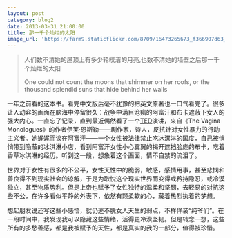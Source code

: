```yaml
---
layout: post
category: blog2
date: 2013-03-31 21:00:00
title: 那一千个灿烂的太阳
image_url: 'https://farm9.staticflickr.com/8709/16473265673_f366907d63_o.jpg'
---
```


>人们数不清她的屋顶上有多少轮皎洁的月亮,也数不清她的墙壁之后那一千个灿烂的太阳
>
>One could not count the moons that shimmer on her roofs, or the thousand splendid suns that hide behind her walls

一年之前看的这本书。看完中文版后毫不犹豫的把英文原著也一口气看完了。很多让人动容的画面在脑海中停留很久：战争中满目沧痍的阿富汗和布卡遮蔽下女人的强大内心。一直忘了记录，直到最近偶然看了一个[TED](https://www.ted.com/talks/eve_ensler_embrace_your_inner_girl)演讲，来自《The Vagina Monologues》的作者伊芙·恩斯勒——剧作家，诗人，反抗针对女性暴力的行动主义者。她娓娓而谈在阿富汗——一个女性被法律禁止吃冰淇淋的国度，自己被悄悄带到隐蔽的冰淇淋小店，看到阿富汗女性小心翼翼的揭开遮挡脸庞的布卡，吃着香草冰淇淋的经历。听到这一段，想象着这个画面，情不自禁的流泪了。

世界对于女性有很多的不公平，女性天性中的脆弱，敏感，感情用事，甚至悲悯和善良得不到现实社会的谅解，于是为取悦这个现实世界而变得或矜持隐忍，或冷漠独立，甚至物质势利。但是上帝也赋予了女性独特的温柔和坚韧，去轻易的对抗这些不公，在许多看似平静的外表下，依然有颗柔软的心，藏着热烈执着的梦想。

想起朋友说还写这些小感悟，就仍逃不脱女人天生的弱点，不样佯装“纯爷们”。在一段时间中，我发现我可以隐藏这些情绪，活得更冷漠坚韧。但是转念一想，这些所有的多愁善感，都是我被赋予的天性，都是真实的我的一部分，值得被珍惜。
